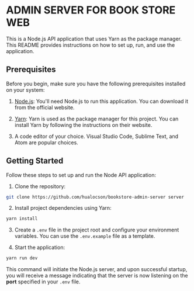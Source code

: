 # ADMIN SERVER FOR BOOK STORE WEB

This is a Node.js API application that uses Yarn as the package manager. This README provides instructions on how to set up, run, and use the application.

## Prerequisites

Before you begin, make sure you have the following prerequisites installed on your system:

1. [Node.js](https://nodejs.org/): You'll need Node.js to run this application. You can download it from the official website.

2. [Yarn](https://yarnpkg.com/): Yarn is used as the package manager for this project. You can install Yarn by following the instructions on their website.

3. A code editor of your choice. Visual Studio Code, Sublime Text, and Atom are popular choices.

## Getting Started

Follow these steps to set up and run the Node API application:

1. Clone the repository:

```bash
git clone https://github.com/hualocson/bookstore-admin-server server
```

2. Install project dependencies using Yarn:

```bash
yarn install
```

3. Create a `.env` file in the project root and configure your environment variables. You can use the `.env.example` file as a template.

4. Start the application:

```bash
yarn run dev
```

This command will initiate the Node.js server, and upon successful startup, you will receive a message indicating that the server is now listening on the **port** specified in your `.env` file.
